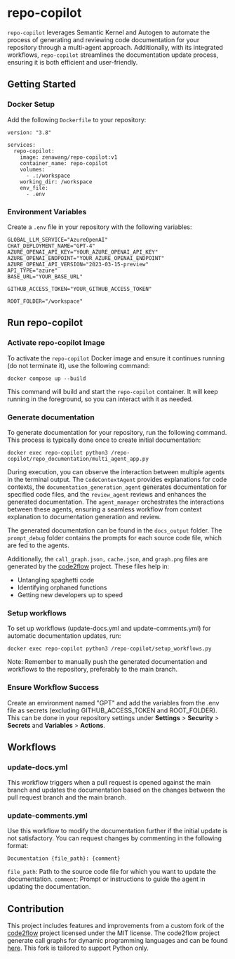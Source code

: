 # repo-copilot

`repo-copilot` leverages Semantic Kernel and Autogen to automate the process of generating and reviewing code documentation for your repository through a multi-agent approach. Additionally, with its integrated workflows, `repo-copilot` streamlines the documentation update process, ensuring it is both efficient and user-friendly.

## Getting Started

### Docker Setup

Add the following `Dockerfile` to your repository:

```
version: "3.8"

services:
  repo-copilot:
    image: zenawang/repo-copilot:v1
    container_name: repo-copilot
    volumes:
      - .:/workspace
    working_dir: /workspace
    env_file:
      - .env
```


### Environment Variables

Create a `.env` file in your repository with the following variables:

```
GLOBAL_LLM_SERVICE="AzureOpenAI"
CHAT_DEPLOYMENT_NAME="GPT-4"
AZURE_OPENAI_API_KEY="YOUR_AZURE_OPENAI_API_KEY"
AZURE_OPENAI_ENDPOINT="YOUR_AZURE_OPENAI_ENDPOINT"
AZURE_OPENAI_API_VERSION="2023-03-15-preview"
API_TYPE="azure"
BASE_URL="YOUR_BASE_URL"

GITHUB_ACCESS_TOKEN="YOUR_GITHUB_ACCESS_TOKEN"

ROOT_FOLDER="/workspace"
```

## Run repo-copilot

### Activate repo-copilot Image

To activate the `repo-copilot` Docker image and ensure it continues running (do not terminate it), use the following command:

```
docker compose up --build
```

This command will build and start the `repo-copilot` container. It will keep running in the foreground, so you can interact with it as needed.

### Generate documentation

To generate documentation for your repository, run the following command. This process is typically done once to create initial documentation:

```
docker exec repo-copilot python3 /repo-copilot/repo_documentation/multi_agent_app.py
```

During execution, you can observe the interaction between multiple agents in the terminal output. The `CodeContextAgent` provides explanations for code contexts, the `documentation_generation_agent` generates documentation for specified code files, and the `review_agent` reviews and enhances the generated documentation. The `agent_manager` orchestrates the interactions between these agents, ensuring a seamless workflow from context explanation to documentation generation and review.

The generated documentation can be found in the `docs_output` folder. The `prompt_debug` folder contains the prompts for each source code file, which are fed to the agents.

Additionally, the `call_graph.json,` `cache.json`, and `graph.png` files are generated by the [code2flow](https://github.com/TomasKopunec/code2flow/tree/82b5b9f535b66c9d9f9f12bbb77f86bae0bdc248?tab=readme-ov-file) project. These files help in:

- Untangling spaghetti code
- Identifying orphaned functions
- Getting new developers up to speed


### Setup workflows
To set up workflows (update-docs.yml and update-comments.yml) for automatic documentation updates, run:

```
docker exec repo-copilot python3 /repo-copilot/setup_workflows.py
```

Note: Remember to manually push the generated documentation and workflows to the repository, preferably to the main branch.

### Ensure Workflow Success
Create an environment named "GPT" and add the variables from the .env file as secrets (excluding GITHUB_ACCESS_TOKEN and ROOT_FOLDER). This can be done in your repository settings under **Settings** > **Security** > **Secrets** and **Variables** > **Actions**.

## Workflows

### update-docs.yml
This workflow triggers when a pull request is opened against the main branch and updates the documentation based on the changes between the pull request branch and the main branch.

### update-comments.yml
Use this workflow to modify the documentation further if the initial update is not satisfactory. You can request changes by commenting in the following format:
```
Documentation {file_path}: {comment}
```
`file_path`: Path to the source code file for which you want to update the documentation.
`comment`: Prompt or instructions to guide the agent in updating the documentation.

## Contribution
This project includes features and improvements from a custom fork of the [code2flow](https://github.com/scottrogowski/code2flow/) project licensed under the MIT license. The code2flow project generate call graphs for dynamic programming languages and can be found [here](https://github.com/TomasKopunec/code2flow/tree/82b5b9f535b66c9d9f9f12bbb77f86bae0bdc248?tab=readme-ov-file). This fork is tailored to support Python only.
